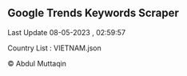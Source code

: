 

## Google Trends Keywords Scraper 
 
Last Update 08-05-2023 , 02:59:57

Country List :
VIETNAM.json



© Abdul Muttaqin 
